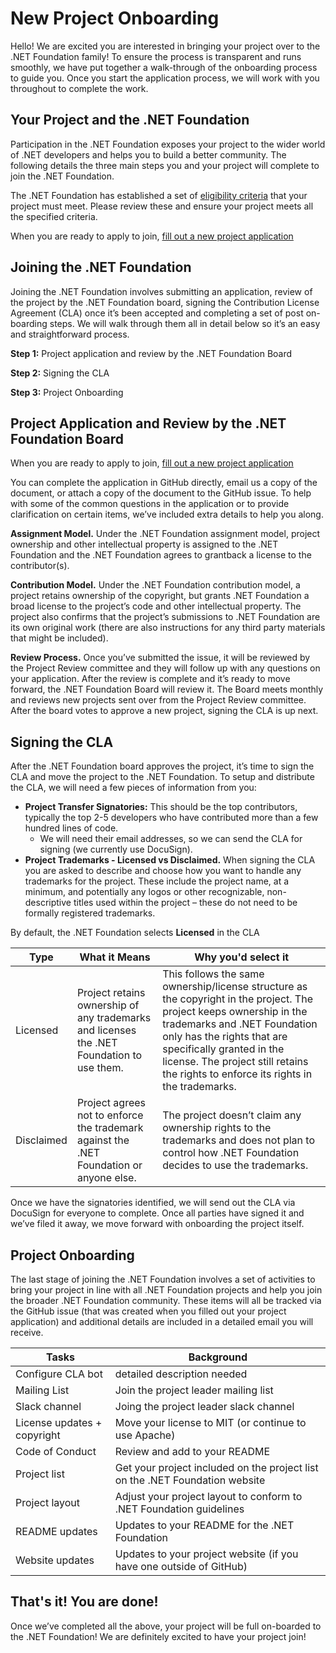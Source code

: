 # New Project Onboarding
Hello!  We are excited you are interested in bringing your project over to the .NET Foundation family!  To ensure the process is transparent and runs smoothly, we have put together a walk-through of the onboarding process to guide you.  Once you start the application process, we will work with you throughout to complete the work.
## Your Project and the .NET Foundation
Participation in the .NET Foundation exposes your project to the wider world of .NET developers and helps you to build a better community.  The following details the three main steps you and your project will complete to join the .NET Foundation.

The .NET Foundation has established a set of [eligibility criteria](https://github.com/dotnet-foundation/projects#eligibility-criteria) that your project must meet.  Please review these and ensure your project meets all the specified criteria. 

When you are ready to apply to join, [fill out a new project application](https://github.com/dotnet-foundation/projects/issues/new?assignees=&labels=project+application&template=application.md&title=)

## Joining the .NET Foundation
Joining the .NET Foundation involves submitting an application, review of the project by the .NET Foundation board, signing the Contribution License Agreement (CLA) once it’s been accepted and completing a set of post on-boarding steps.  We will walk through them all in detail below so it’s an easy and straightforward process.

**Step 1:** Project application and review by the .NET Foundation Board

**Step 2:** Signing the CLA

**Step 3:** Project Onboarding

## Project Application and Review by the .NET Foundation Board

When you are ready to apply to join, [fill out a new project application](https://github.com/dotnet-foundation/projects/issues/new?assignees=&labels=project+application&template=application.md&title=)

You can complete the application in GitHub directly, email us a copy of the document, or attach a copy of the document to the GitHub issue.  To help with some of the common questions in the application or to provide clarification on certain items, we’ve included extra details to help you along.

**Assignment Model.**  Under the .NET Foundation assignment model, project ownership and other intellectual property is assigned to the .NET Foundation and the .NET Foundation agrees to grantback a license to the contributor(s). 

**Contribution Model.**  Under the .NET Foundation contribution model, a project retains ownership of the copyright, but grants .NET Foundation a broad license to the project’s code and other intellectual property. The project also confirms that the project’s submissions to .NET Foundation are its own original work (there are also instructions for any third party materials that might be included).

**Review Process.** Once you’ve submitted the issue, it will be reviewed by the Project Review committee and they will follow up with any questions on your application.  After the review is complete and it’s ready to move forward, the .NET Foundation Board will review it.  The Board meets monthly and reviews new projects sent over from the Project Review committee.  After the board votes to approve a new project, signing the CLA is up next.

## Signing the CLA
After the .NET Foundation board approves the project, it’s time to sign the CLA and move the project to the .NET Foundation.  To setup and distribute the CLA, we will need a few pieces of information from you:

* **Project Transfer Signatories:** This should be the top contributors, typically the top 2-5 developers who have contributed more than a few hundred lines of code.
  * We will need their email addresses, so we can send the CLA for signing (we currently use DocuSign).
* **Project Trademarks - Licensed vs Disclaimed.** When signing the CLA you are asked to describe and choose how you want to handle any trademarks for the project.  These include the project name, at a minimum, and potentially any logos or other recognizable, non-descriptive titles used within the project – these do not need to be formally registered trademarks. 

By default, the .NET Foundation selects **Licensed** in the CLA

|Type|What it Means|Why you'd select it <img width=900/>|
-----|-------------|-------------------
|Licensed|Project retains ownership of any trademarks and licenses the .NET Foundation to use them.|This follows the same ownership/license structure as the copyright in the project. The project keeps ownership in the trademarks and .NET Foundation only has the rights that are specifically granted in the license. The project still retains the rights to enforce its rights in the trademarks. |
|Disclaimed|Project agrees not to enforce the trademark against the .NET Foundation or anyone else.|The project doesn’t claim any ownership rights to the trademarks and does not plan to control how .NET Foundation decides to use the trademarks. |

Once we have the signatories identified, we will send out the CLA via DocuSign for everyone to complete.  Once all parties have signed it and we’ve filed it away, we move forward with onboarding the project itself.

## Project Onboarding
The last stage of joining the .NET Foundation involves a set of activities to bring your project in line with all .NET Foundation projects and help you join the broader .NET Foundation community.  These items will all be tracked via the GitHub issue (that was created when you filled out your project application) and additional details are included in a detailed email you will receive.  

|Tasks|Background|
|-----|----------|
|Configure CLA bot| detailed description needed|
|Mailing List|Join the project leader mailing list|
|Slack channel|Joing the project leader slack channel|
|License updates + copyright|Move your license to MIT (or continue to use Apache)|
|Code of Conduct|Review and add to your README|
|Project list|Get your project included on the project list on the .NET Foundation website|
|Project layout|Adjust your project layout to conform to .NET Foundation guidelines|
|README updates|Updates to your README for the .NET Foundation|
|Website updates|Updates to your project website (if you have one outside of GitHub)|

## That's it!  You are done!
Once we’ve completed all the above, your project will be full on-boarded to the .NET Foundation!  We are definitely excited to have your project join!
